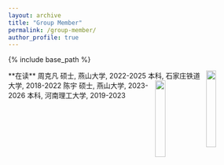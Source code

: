 ```yaml
---
layout: archive
title: "Group Member"
permalink: /group-member/
author_profile: true
---
```


{% include base_path %}

<img src="https://github.com/user-attachments/assets/98bb8247-0abf-4b8b-b200-3926a414e751" width="20%" height="20%" align="right">
**在读**
周克凡  
硕士, 燕山大学, 2022-2025  
本科, 石家庄铁道大学, 2018-2022  
<img src="https://github.com/user-attachments/assets/15dd359c-9c5c-4872-a4c6-3bcd5701a068" width="20%" height="20%" align="right">
陈宇  
硕士, 燕山大学, 2023-2026
本科, 河南理工大学, 2019-2023


